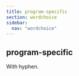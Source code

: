 ```yaml
---
title: program-specific
section: wordchoice
sidebar:
  nav: "wordchoice"
---
```

## program-specific

With hyphen.


